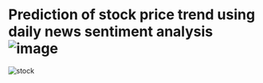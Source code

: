# Prediction of stock price trend using daily news sentiment analysis![image](https://user-images.githubusercontent.com/74574958/177236432-ed1916f0-f726-4442-b449-f24d01b288c5.png)

![stock](https://user-images.githubusercontent.com/74574958/177385422-ba7d715d-a552-4120-a972-9c3e333f27ee.jpg)
